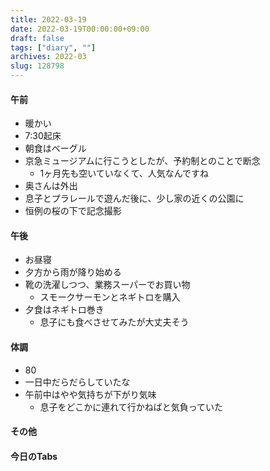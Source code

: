 ```yaml
---
title: 2022-03-19
date: 2022-03-19T00:00:00+09:00
draft: false
tags: ["diary", ""]
archives: 2022-03
slug: 128798
---
```

#### 午前
- 暖かい
- 7:30起床
- 朝食はベーグル
- 京急ミュージアムに行こうとしたが、予約制とのことで断念
  - 1ヶ月先も空いていなくて、人気なんですね
- 奥さんは外出
- 息子とプラレールで遊んだ後に、少し家の近くの公園に
- 恒例の桜の下で記念撮影
#### 午後
- お昼寝
- 夕方から雨が降り始める
- 靴の洗濯しつつ、業務スーパーでお買い物
  - スモークサーモンとネギトロを購入
- 夕食はネギトロ巻き
  - 息子にも食べさせてみたが大丈夫そう
#### 体調
- 80
- 一日中だらだらしていたな
- 午前中はやや気持ちが下がり気味
  - 息子をどこかに連れて行かねばと気負っていた
#### その他
#### 今日のTabs